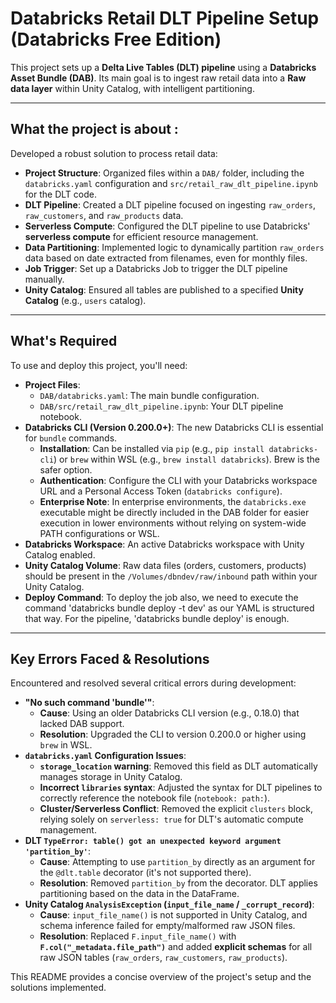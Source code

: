 # Databricks Retail DLT Pipeline Setup (Databricks Free Edition)

This project sets up a **Delta Live Tables (DLT) pipeline** using a **Databricks Asset Bundle (DAB)**. Its main goal is to ingest raw retail data into a **Raw data layer** within Unity Catalog, with intelligent partitioning.

---

## What the project is about :

Developed a robust solution to process retail data:

-   **Project Structure**: Organized files within a `DAB/` folder, including the `databricks.yaml` configuration and `src/retail_raw_dlt_pipeline.ipynb` for the DLT code.
-   **DLT Pipeline**: Created a DLT pipeline focused on ingesting `raw_orders`, `raw_customers`, and `raw_products` data.
-   **Serverless Compute**: Configured the DLT pipeline to use Databricks' **serverless compute** for efficient resource management.
-   **Data Partitioning**: Implemented logic to dynamically partition `raw_orders` data based on date extracted from filenames, even for monthly files.
-   **Job Trigger**: Set up a Databricks Job to trigger the DLT pipeline manually.
-   **Unity Catalog**: Ensured all tables are published to a specified **Unity Catalog** (e.g., `users` catalog).

---

## What's Required

To use and deploy this project, you'll need:

-   **Project Files**:
    -   `DAB/databricks.yaml`: The main bundle configuration.
    -   `DAB/src/retail_raw_dlt_pipeline.ipynb`: Your DLT pipeline notebook.
-   **Databricks CLI (Version 0.200.0+)**: The new Databricks CLI is essential for `bundle` commands.
    -   **Installation**: Can be installed via `pip` (e.g., `pip install databricks-cli`) or `brew` within WSL (e.g., `brew install databricks`). Brew is the safer option. 
    -   **Authentication**: Configure the CLI with your Databricks workspace URL and a Personal Access Token (`databricks configure`).
    -   **Enterprise Note**: In enterprise environments, the `databricks.exe` executable might be directly included in the DAB folder for easier execution in lower environments without relying on system-wide PATH configurations or WSL.
-   **Databricks Workspace**: An active Databricks workspace with Unity Catalog enabled.
-   **Unity Catalog Volume**: Raw data files (orders, customers, products) should be present in the `/Volumes/dbndev/raw/inbound` path within your Unity Catalog.
-   **Deploy Command**: To deploy the job also, we need to execute the command 'databricks bundle deploy -t dev' as our YAML is structured that way. For the pipeline, 'databricks bundle deploy' is enough. 

---

## Key Errors Faced & Resolutions

Encountered and resolved several critical errors during development:

-   **"No such command 'bundle'"**:
    -   **Cause**: Using an older Databricks CLI version (e.g., 0.18.0) that lacked DAB support.
    -   **Resolution**: Upgraded the CLI to version 0.200.0 or higher using `brew` in WSL.
-   **`databricks.yaml` Configuration Issues**:
    -   **`storage_location` warning**: Removed this field as DLT automatically manages storage in Unity Catalog.
    -   **Incorrect `libraries` syntax**: Adjusted the syntax for DLT pipelines to correctly reference the notebook file (`notebook: path:`).
    -   **Cluster/Serverless Conflict**: Removed the explicit `clusters` block, relying solely on `serverless: true` for DLT's automatic compute management.
-   **DLT `TypeError: table() got an unexpected keyword argument 'partition_by'`**:
    -   **Cause**: Attempting to use `partition_by` directly as an argument for the `@dlt.table` decorator (it's not supported there).
    -   **Resolution**: Removed `partition_by` from the decorator. DLT applies partitioning based on the data in the DataFrame.
-   **Unity Catalog `AnalysisException` (`input_file_name` / `_corrupt_record`)**:
    -   **Cause**: `input_file_name()` is not supported in Unity Catalog, and schema inference failed for empty/malformed raw JSON files.
    -   **Resolution**: Replaced `F.input_file_name()` with **`F.col("_metadata.file_path")`** and added **explicit schemas** for all raw JSON tables (`raw_orders`, `raw_customers`, `raw_products`).

This README provides a concise overview of the project's setup and the solutions implemented.